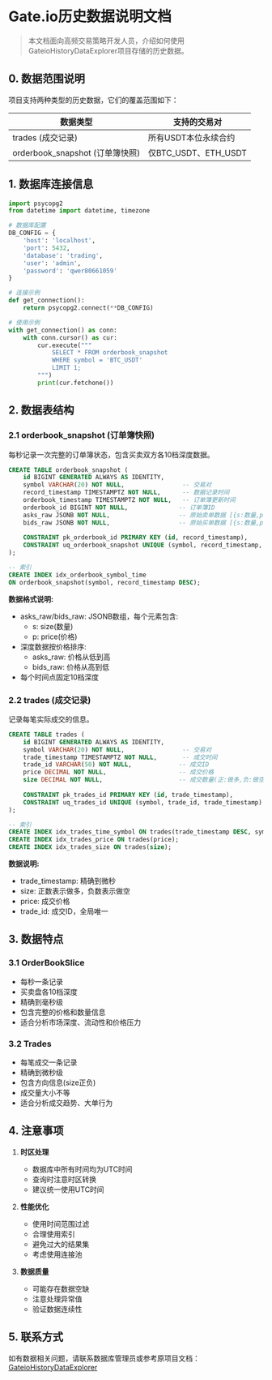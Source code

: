 # Gate.io历史数据说明文档

> 本文档面向高频交易策略开发人员，介绍如何使用GateioHistoryDataExplorer项目存储的历史数据。


## 0. 数据范围说明

项目支持两种类型的历史数据，它们的覆盖范围如下：

| 数据类型                  | 支持的交易对 |
|-----------------------|------------|
| trades (成交记录)          | 所有USDT本位永续合约 |
| orderbook_snapshot (订单簿快照) | 仅BTC_USDT、ETH_USDT |



## 1. 数据库连接信息

```python
import psycopg2
from datetime import datetime, timezone

# 数据库配置
DB_CONFIG = {
    'host': 'localhost',
    'port': 5432,
    'database': 'trading',
    'user': 'admin',
    'password': 'qwer80661059'
}

# 连接示例
def get_connection():
    return psycopg2.connect(**DB_CONFIG)

# 使用示例
with get_connection() as conn:
    with conn.cursor() as cur:
        cur.execute("""
            SELECT * FROM orderbook_snapshot 
            WHERE symbol = 'BTC_USDT' 
            LIMIT 1;
        """)
        print(cur.fetchone())
```

## 2. 数据表结构

### 2.1 orderbook_snapshot (订单簿快照)
每秒记录一次完整的订单簿状态，包含买卖双方各10档深度数据。

```sql
CREATE TABLE orderbook_snapshot (
    id BIGINT GENERATED ALWAYS AS IDENTITY,
    symbol VARCHAR(20) NOT NULL,                -- 交易对
    record_timestamp TIMESTAMPTZ NOT NULL,      -- 数据记录时间
    orderbook_timestamp TIMESTAMPTZ NOT NULL,   -- 订单簿更新时间
    orderbook_id BIGINT NOT NULL,              -- 订单簿ID
    asks_raw JSONB NOT NULL,                   -- 原始卖单数据 [{s:数量,p:价格}]
    bids_raw JSONB NOT NULL,                   -- 原始买单数据 [{s:数量,p:价格}]
    
    CONSTRAINT pk_orderbook_id PRIMARY KEY (id, record_timestamp),
    CONSTRAINT uq_orderbook_snapshot UNIQUE (symbol, record_timestamp, orderbook_id)
);

-- 索引
CREATE INDEX idx_orderbook_symbol_time 
ON orderbook_snapshot(symbol, record_timestamp DESC);
```

**数据格式说明:**
- asks_raw/bids_raw: JSONB数组，每个元素包含:
  - s: size(数量)
  - p: price(价格)
- 深度数据按价格排序:
  - asks_raw: 价格从低到高
  - bids_raw: 价格从高到低
- 每个时间点固定10档深度

### 2.2 trades (成交记录)
记录每笔实际成交的信息。

```sql
CREATE TABLE trades (
    id BIGINT GENERATED ALWAYS AS IDENTITY,
    symbol VARCHAR(20) NOT NULL,                -- 交易对
    trade_timestamp TIMESTAMPTZ NOT NULL,       -- 成交时间
    trade_id VARCHAR(50) NOT NULL,             -- 成交ID
    price DECIMAL NOT NULL,                    -- 成交价格
    size DECIMAL NOT NULL,                     -- 成交数量(正:做多,负:做空)
    
    CONSTRAINT pk_trades_id PRIMARY KEY (id, trade_timestamp),
    CONSTRAINT uq_trades_id UNIQUE (symbol, trade_id, trade_timestamp)
);

-- 索引
CREATE INDEX idx_trades_time_symbol ON trades(trade_timestamp DESC, symbol);
CREATE INDEX idx_trades_price ON trades(price);
CREATE INDEX idx_trades_size ON trades(size);
```

**数据说明:**
- trade_timestamp: 精确到微秒
- size: 正数表示做多，负数表示做空
- price: 成交价格
- trade_id: 成交ID，全局唯一

## 3. 数据特点

### 3.1 OrderBookSlice
- 每秒一条记录
- 买卖盘各10档深度
- 精确到毫秒级
- 包含完整的价格和数量信息
- 适合分析市场深度、流动性和价格压力

### 3.2 Trades
- 每笔成交一条记录
- 精确到微秒级
- 包含方向信息(size正负)
- 成交量大小不等
- 适合分析成交趋势、大单行为

## 4. 注意事项

1. **时区处理**
   - 数据库中所有时间均为UTC时间
   - 查询时注意时区转换
   - 建议统一使用UTC时间

2. **性能优化**
   - 使用时间范围过滤
   - 合理使用索引
   - 避免过大的结果集
   - 考虑使用连接池

3. **数据质量**
   - 可能存在数据空缺
   - 注意处理异常值
   - 验证数据连续性

## 5. 联系方式

如有数据相关问题，请联系数据库管理员或参考原项目文档：
[GateioHistoryDataExplorer](https://github.com/bijingrui1997/GateioHistoryDataExplorer)